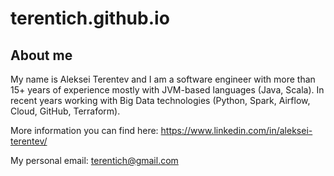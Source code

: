 # terentich.github.io

## About me
My name is Aleksei Terentev and I am a software engineer with more than 15+ years of experience mostly with JVM-based languages (Java, Scala). 
In recent years working with Big Data technologies (Python, Spark, Airflow, Cloud, GitHub, Terraform). 

More information you can find here:
<https://www.linkedin.com/in/aleksei-terentev/>

My personal email:
<terentich@gmail.com>

